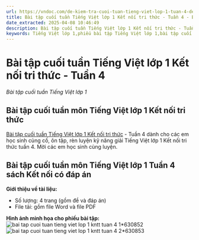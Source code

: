 ```yaml
---
url: https://vndoc.com/de-kiem-tra-cuoi-tuan-tieng-viet-lop-1-tuan-4-de-1-148164
title: Bài tập cuối tuần Tiếng Việt lớp 1 Kết nối tri thức - Tuần 4 - Bài tập cuối tuần Tiếng Việt lớp 1 - VnDoc.com
date_extracted: 2025-04-08 10:46:49
description: Bài tập cuối tuần Tiếng Việt lớp 1 Kết nối tri thức - Tuần 4 cho các em học sinh ôn tập, rèn luyện củng cố kiến thức lớp 1. Mời thầy cô và các em học sinh tham khảo.
keywords: Tiếng Việt lớp 1,phiếu bài tập Tiếng Việt lớp 1,bài tập cuối tuần Tiếng Việt lớp 1 kết nối tri thức,phiếu bài tập Tiếng Việt,bài tập cuối tuần,phiếu bài tập cuối tuần lớp 1,bài tập cuối tuần lớp 1,phiếu bài tập cuối tuần lớp 1 có lời giải,Phiếu bài tập cuối tuần lớp 1 Kết nối tri thức,bài tập cuối tuần Tiếng Việt lớp 1 sách kết nối tri thức,Phiếu bài tập cuối tuần lớp 1 Kết nối tri thức tuần 4
---
```


# Bài tập cuối tuần Tiếng Việt lớp 1 Kết nối tri thức - Tuần 4
 _Bài tập cuối tuần Tiếng Việt lớp 1_
## Bài tập cuối tuần môn Tiếng Việt lớp 1 Kết nối tri thức
[Bài tập cuối tuần Tiếng Việt lớp 1 Kết nối tri thức](<https://vndoc.com/bai-tap-cuoi-tuan-tieng-viet-lop-1-ket-noi-tri-thuc>) \- Tuần 4 dành cho các em học sinh củng cố, ôn tập, rèn luyện kỹ năng giải Tiếng Việt lớp 1 Kết nối tri thức tuần 4. Mời các em học sinh cùng luyện.
## Bài tập cuối tuần môn Tiếng Việt lớp 1 Tuần 4 sách Kết nối có đáp án
**Giới thiệu về tài liệu:**
  * Số lượng: 4 trang \(gồm đề và đáp án\)
  * File tải: gồm file Word và file PDF

**Hình ảnh minh họa cho phiếu bài tập:**
![bai tap cuoi tuan tieng viet lop 1 kntt tuan 4 1*630852](https://i.vdoc.vn/data/image/2024/09/17/bai-tap-cuoi-tuan-tieng-viet-lop-1-kntt-tuan-4-1.jpg)![bai tap cuoi tuan tieng viet lop 1 kntt tuan 4 2*630853](https://i.vdoc.vn/data/image/2024/09/17/bai-tap-cuoi-tuan-tieng-viet-lop-1-kntt-tuan-4-2.jpg)

